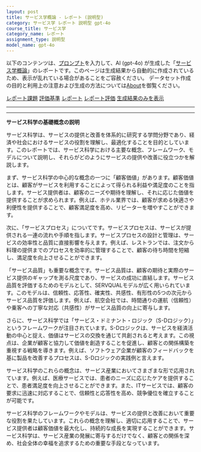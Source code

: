 ```yaml
---
layout: post
title: サービス学概論 - レポート (説明型)
category: サービス学 レポート 説明型 gpt-4o
course_title: サービス学
category_name: レポート
assignment_type: 説明型
model_name: gpt-4o
---
```


以下のコンテンツは、[プロンプト](https://github.com/takedatoshiyuki/synthetic_assignments/tree/main/generated/サービス学/gpt-4o/prompt_レポート-説明型.md)を入力して、AI (gpt-4o) が生成した「[サービス学概論](/contents/サービス学/)」のレポートです。このページは生成結果から自動的に作成されているため、表示が乱れている場合があることをご容赦ください。
データセット作成の目的と利用上の注意および生成の方法については[About](/About)を御覧ください。

[レポート課題](../レポート課題-説明型)
[評価基準](../評価基準-説明型)
[レポート](../レポート-説明型)
[レポート評価](../レポート評価-説明型)
[生成結果のみを表示](https://github.com/takedatoshiyuki/synthetic_assignments/tree/main/generated/サービス学/gpt-4o/レポート-説明型.md)
  

***
***
  
**サービス科学の基礎概念の説明**

サービス科学は、サービスの提供と改善を体系的に研究する学問分野であり、経済や社会におけるサービスの役割を理解し、最適化することを目的としています。このレポートでは、サービス科学における主要な概念、フレームワーク、モデルについて説明し、それらがどのようにサービスの提供や改善に役立つかを解説します。

まず、サービス科学の中心的な概念の一つに「顧客価値」があります。顧客価値とは、顧客がサービスを利用することによって得られる利益や満足度のことを指します。サービス提供者は、顧客のニーズや期待を理解し、それに応じた価値を提供することが求められます。例えば、ホテル業界では、顧客が求める快適さや利便性を提供することで、顧客満足度を高め、リピーターを増やすことができます。

次に、「サービスプロセス」についてです。サービスプロセスは、サービスが提供される一連の流れや手順を指します。サービスプロセスの設計と管理は、サービスの効率性と品質に直接影響を与えます。例えば、レストランでは、注文から料理の提供までのプロセスを効率的に管理することで、顧客の待ち時間を短縮し、満足度を向上させることができます。

「サービス品質」も重要な概念です。サービス品質は、顧客の期待と実際のサービス提供のギャップを測る尺度であり、サービスの成功に直結します。サービス品質を評価するためのモデルとして、SERVQUALモデルが広く用いられています。このモデルは、信頼性、応答性、確実性、共感性、有形性の5つの次元からサービス品質を評価します。例えば、航空会社では、時間通りの運航（信頼性）や乗客への丁寧な対応（共感性）がサービス品質の向上に寄与します。

さらに、サービス科学では「サービス・ドミナント・ロジック（S-Dロジック）」というフレームワークが注目されています。S-Dロジックは、サービスを経済活動の中心と捉え、価値はサービスの交換を通じて共創されると考えます。この視点は、企業が顧客と協力して価値を創造することを促進し、顧客との関係構築を重視する戦略を導きます。例えば、ソフトウェア企業が顧客のフィードバックを基に製品を改善するプロセスは、S-Dロジックの実践例と言えます。

サービス科学のこれらの概念は、サービス産業においてさまざまな形で応用されています。例えば、医療サービスでは、患者のニーズに応じたケアを提供することで、患者満足度を向上させることができます。また、ITサービスでは、顧客の要求に迅速に対応することで、信頼性と応答性を高め、競争優位を確立することが可能です。

サービス科学のフレームワークやモデルは、サービスの提供と改善において重要な役割を果たしています。これらの概念を理解し、適切に応用することで、サービス提供者は顧客価値を最大化し、持続的な成長を実現することができます。サービス科学は、サービス産業の発展に寄与するだけでなく、顧客との関係を深め、社会全体の幸福を追求するための重要な手段となっています。
